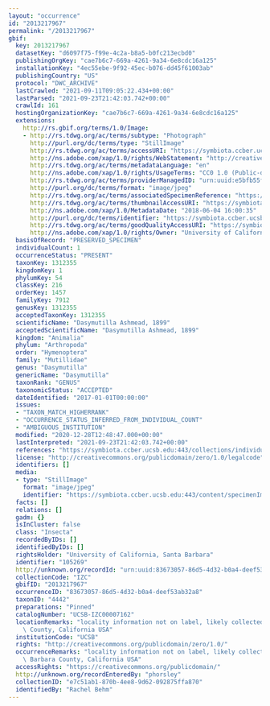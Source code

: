 ```yaml
---
layout: "occurrence"
id: "2013217967"
permalink: "/2013217967"
gbif:
  key: 2013217967
  datasetKey: "d6097f75-f99e-4c2a-b8a5-b0fc213ecbd0"
  publishingOrgKey: "cae7b6c7-669a-4261-9a34-6e8cdc16a125"
  installationKey: "4ec55ebe-9f92-45ec-b076-dd45f61003ab"
  publishingCountry: "US"
  protocol: "DWC_ARCHIVE"
  lastCrawled: "2021-09-11T09:05:22.434+00:00"
  lastParsed: "2021-09-23T21:42:03.742+00:00"
  crawlId: 161
  hostingOrganizationKey: "cae7b6c7-669a-4261-9a34-6e8cdc16a125"
  extensions:
    http://rs.gbif.org/terms/1.0/Image:
    - http://rs.tdwg.org/ac/terms/subtype: "Photograph"
      http://purl.org/dc/terms/type: "StillImage"
      http://rs.tdwg.org/ac/terms/accessURI: "https://symbiota.ccber.ucsb.edu:443/content/specimenImages/UCSB_IZC/UCSB-IZC00007/UCSB-IZC00007162.jpg"
      http://ns.adobe.com/xap/1.0/rights/WebStatement: "http://creativecommons.org/publicdomain/zero/1.0/"
      http://rs.tdwg.org/ac/terms/metadataLanguage: "en"
      http://ns.adobe.com/xap/1.0/rights/UsageTerms: "CC0 1.0 (Public-domain)"
      http://rs.tdwg.org/ac/terms/providerManagedID: "urn:uuid:e5bfb55f-19b1-4c1a-a208-e592b13d0663"
      http://purl.org/dc/terms/format: "image/jpeg"
      http://rs.tdwg.org/ac/terms/associatedSpecimenReference: "https://symbiota.ccber.ucsb.edu:443/collections/individual/index.php?occid=105269"
      http://rs.tdwg.org/ac/terms/thumbnailAccessURI: "https://symbiota.ccber.ucsb.edu:443/content/specimenImages/UCSB_IZC/UCSB-IZC00007/UCSB-IZC00007162_tn.jpg"
      http://ns.adobe.com/xap/1.0/MetadataDate: "2018-06-04 16:00:35"
      http://purl.org/dc/terms/identifier: "https://symbiota.ccber.ucsb.edu:443/content/specimenImages/UCSB_IZC/UCSB-IZC00007/UCSB-IZC00007162.jpg"
      http://rs.tdwg.org/ac/terms/goodQualityAccessURI: "https://symbiota.ccber.ucsb.edu:443/content/specimenImages/UCSB_IZC/UCSB-IZC00007/UCSB-IZC00007162.jpg"
      http://ns.adobe.com/xap/1.0/rights/Owner: "University of California, Santa Barbara"
  basisOfRecord: "PRESERVED_SPECIMEN"
  individualCount: 1
  occurrenceStatus: "PRESENT"
  taxonKey: 1312355
  kingdomKey: 1
  phylumKey: 54
  classKey: 216
  orderKey: 1457
  familyKey: 7912
  genusKey: 1312355
  acceptedTaxonKey: 1312355
  scientificName: "Dasymutilla Ashmead, 1899"
  acceptedScientificName: "Dasymutilla Ashmead, 1899"
  kingdom: "Animalia"
  phylum: "Arthropoda"
  order: "Hymenoptera"
  family: "Mutillidae"
  genus: "Dasymutilla"
  genericName: "Dasymutilla"
  taxonRank: "GENUS"
  taxonomicStatus: "ACCEPTED"
  dateIdentified: "2017-01-01T00:00:00"
  issues:
  - "TAXON_MATCH_HIGHERRANK"
  - "OCCURRENCE_STATUS_INFERRED_FROM_INDIVIDUAL_COUNT"
  - "AMBIGUOUS_INSTITUTION"
  modified: "2020-12-28T12:48:47.000+00:00"
  lastInterpreted: "2021-09-23T21:42:03.742+00:00"
  references: "https://symbiota.ccber.ucsb.edu:443/collections/individual/index.php?occid=105269"
  license: "http://creativecommons.org/publicdomain/zero/1.0/legalcode"
  identifiers: []
  media:
  - type: "StillImage"
    format: "image/jpeg"
    identifier: "https://symbiota.ccber.ucsb.edu:443/content/specimenImages/UCSB_IZC/UCSB-IZC00007/UCSB-IZC00007162.jpg"
  facts: []
  relations: []
  gadm: {}
  isInCluster: false
  class: "Insecta"
  recordedByIDs: []
  identifiedByIDs: []
  rightsHolder: "University of California, Santa Barbara"
  identifier: "105269"
  http://unknown.org/recordId: "urn:uuid:83673057-86d5-4d32-b0a4-deef53ab32a8"
  collectionCode: "IZC"
  gbifID: "2013217967"
  occurrenceID: "83673057-86d5-4d32-b0a4-deef53ab32a8"
  taxonID: "4442"
  preparations: "Pinned"
  catalogNumber: "UCSB-IZC00007162"
  locationRemarks: "locality information not on label, likely collected in Santa Barbara\
    \ County, California USA"
  institutionCode: "UCSB"
  rights: "http://creativecommons.org/publicdomain/zero/1.0/"
  occurrenceRemarks: "locality information not on label, likely collected in Santa\
    \ Barbara County, California USA"
  accessRights: "https://creativecommons.org/publicdomain/"
  http://unknown.org/recordEnteredBy: "phorsley"
  collectionID: "e7c51ab1-870b-4ee8-9d62-092875ffa870"
  identifiedBy: "Rachel Behm"
---
```

